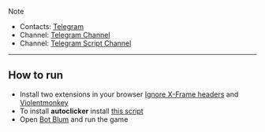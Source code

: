> [!NOTE]
> - Contacts: [Telegram](https://t.me/NotCryptoz)
> - Channel: [Telegram Channel](https://t.me/instant_earn77)
> - Channel: [Telegram Script Channel](https://t.me/instant_earn77)

---
## How to run  
- Install two extensions in your browser [Ignore X-Frame headers](https://chromewebstore.google.com/detail/ignore-x-frame-headers/gleekbfjekiniecknbkamfmkohkpodhe) and [Violentmonkey](https://chromewebstore.google.com/detail/violentmonkey/jinjaccalgkegednnccohejagnlnfdag?hl=be)
- To install **autoclicker** install [this script](https://github.com/mudachyo/Blum/raw/main/blum-autoclicker.user.js)
- Open [Bot Blum](https://web.telegram.org/k/#?tgaddr=tg%3A%2F%2Fresolve%3Fdomain%3DBlumCryptoBot%26appname%3Dapp%26startapp%3Dref_jcGkWMkJaN) and run the game
